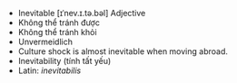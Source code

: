 - Inevitable [ɪˈnev.ɪ.tə.bəl] Adjective  
- Không thể tránh được  
- Không thể tránh khỏi  
- Unvermeidlich  
- Culture shock is almost inevitable when moving abroad.  
- Inevitability (tính tất yếu)  
- Latin: *inevitabilis*